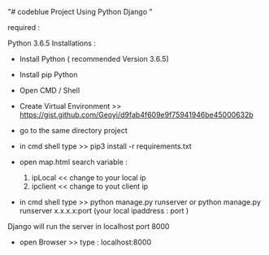 "# codeblue Project Using Python Django " 


required :

Python 3.6.5
Installations :

- Install Python ( recommended Version 3.6.5)
- Install pip Python 
- Open CMD / Shell
- Create Virtual Environment >> https://gist.github.com/Geoyi/d9fab4f609e9f75941946be45000632b
- go to the same directory project
- in cmd shell type >> pip3 install -r requirements.txt
- open map.html 
search variable :
    1. ipLocal << change to your local ip
    2. ipclient << change to yout client ip

- in cmd shell type >> python manage.py runserver or python manage.py runserver x.x.x.x:port (your local ipaddress : port )

Django will run the server in localhost port 8000

- open Browser >> type : localhost:8000
